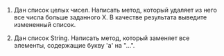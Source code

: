 
 
1. Дан список целых чисел.
   Написать метод, который удаляет из него все числа больше заданного X.
   В качестве результата выведите измененный список.
 
2. Дан список String.
   Написать метод, который заменяет все элементы, содержащие букву 'a' на "…".

